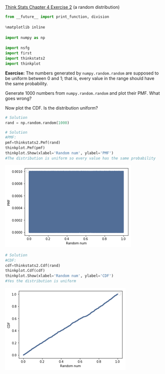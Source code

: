 [Think Stats Chapter 4 Exercise 2](http://greenteapress.com/thinkstats2/html/thinkstats2005.html#toc41) (a random distribution)

>> 
```python
from __future__ import print_function, division

%matplotlib inline

import numpy as np

import nsfg
import first
import thinkstats2
import thinkplot
```


**Exercise:** The numbers generated by `numpy.random.random` are supposed to be uniform between 0 and 1; that is, every value in the range should have the same probability.

Generate 1000 numbers from `numpy.random.random` and plot their PMF.  What goes wrong?

Now plot the CDF. Is the distribution uniform?


```python
# Solution 
rand = np.random.random(1000)
```


```python
# Solution 
#PMF:
pmf=thinkstats2.Pmf(rand)
thinkplot.Pmf(pmf)
thinkplot.Show(xlabel='Random num', ylabel='PMF')
#The distribution is uniform so every value has the same probability
```


![alt text](https://github.com/marineveits/dsp/blob/master/img/3_01.png)






```python
# Solution 
#CDF:
cdf=thinkstats2.Cdf(rand)
thinkplot.Cdf(cdf)
thinkplot.Show(xlabel='Random num', ylabel='CDF')
#Yes the distribution is uniform
```


![alt text](https://github.com/marineveits/dsp/blob/master/img/3_02.png)


    

